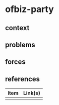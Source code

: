 # ofbiz-party

## context  

## problems

## forces   

## references

| Item | Link(s) |
| :--- | ------- |
|      |         |